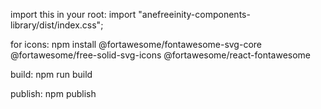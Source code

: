 import this in your root: import "anefreeinity-components-library/dist/index.css";

for icons: npm install @fortawesome/fontawesome-svg-core @fortawesome/free-solid-svg-icons @fortawesome/react-fontawesome

build: npm run build

publish: npm publish
